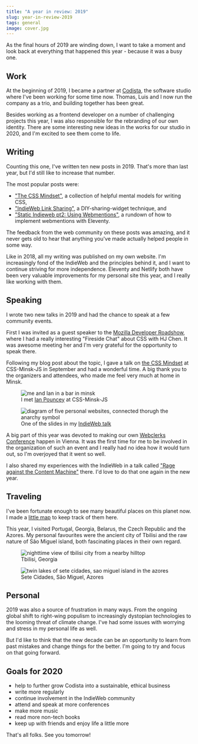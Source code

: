 ```yaml
---
title: "A year in review: 2019"
slug: year-in-review-2019
tags: general
image: cover.jpg
---
```


<p class="lead">As the final hours of 2019 are winding down, I want to take a moment and look back at everything that happened this year - because it was a busy one.</p>

## Work

At the beginning of 2019, I became a partner at [Codista](https://www.codista.com/), the software studio where I've been working for some time now. Thomas, Luis and I now run the company as a trio, and building together has been great. 

Besides working as a frontend developer on a number of challenging projects this year, I was also responsible for the rebranding of our own identity. There are some interesting new ideas in the works for our studio in 2020, and I'm excited to see them come to life.

## Writing

Counting this one, I've written ten new posts in 2019. That's more than last year, but I'd still like to increase that number.

The most popular posts were: 

* ["The CSS Mindset"](/blog/the-css-mindset/), a collection of helpful mental models for writing CSS,
* ["IndieWeb Link Sharing"](/blog/indieweb-link-sharing/), a DIY-sharing-widget technique, and 
* ["Static Indieweb pt2: Using Webmentions"](/blog/using-webmentions-on-static-sites/), a rundown of how to implement webmentions with Eleventy. 

The feedback from the web community on these posts was amazing, and it never gets old to hear that anything you've made actually helped people in some way.

Like in 2018, all my writing was published on my own website. I'm increasingly fond of the IndieWeb and the principles behind it, and I want to continue striving for more independence. Eleventy and Netlify both have been very valuable improvements for my personal site this year, and I really like working with them. 

## Speaking

I wrote two new talks in 2019 and had the chance to speak at a few community events.

First I was invited as a guest speaker to the [Mozilla Developer Roadshow](https://mozilla-tito-devr.netlify.com/), where I had a really interesting "Fireside Chat" about CSS with HJ Chen. It was awesome meeting her and I'm very grateful for the opportunity to speak there.

Following my blog post about the topic, I gave a talk on [the CSS Mindset](https://www.youtube.com/watch?v=1TsFOfBB4GA) at CSS-Minsk-JS in September and had a wonderful time. A big thank you to the organizers and attendees, who made me feel very much at home in Minsk.

<figure>
    <img src="{{ 'minsk.jpg' | media(page) }}" alt="me and Ian in a bar in minsk" loading="lazy" />
  <figcaption>I met <a href="https://twitter.com/IanPouncey">Ian Pouncey</a> at CSS-Minsk-JS</figcaption>
</figure>

<figure>
    <img src="{{ 'slide.jpg' | media(page) }}" alt="diagram of five personal websites, connected thorugh the anarchy symbol" loading="lazy" />
  <figcaption>One of the slides in my <a href="https://noti.st/mxb/lhMFMv/rage-against-the-content-machine">IndieWeb talk</a></figcaption>
</figure>

A big part of this year was devoted to making our own [Webclerks Conference](https://webclerks.at/) happen in Vienna. It was the first time for me to be involved in the organization of such an event and I really had no idea how it would turn out, so I'm overjoyed that it went so well. 

I also shared my experiences with the IndieWeb in a talk called ["Rage against the Content Machine"](https://noti.st/mxb/lhMFMv/rage-against-the-content-machine) there. I'd love to do that one again in the new year.

## Traveling

I've been fortunate enough to see many beautiful places on this planet now. I made a [little map](/traveling) to keep track of them here.

This year, I visited Portugal, Georgia, Belarus, the Czech Republic and the Azores. My personal favourites were the ancient city of Tbilisi and the raw nature of São Miguel island, both fascinating places in their own regard.

<figure>
    <img src="{{ 'tbilisi.jpg' | media(page) }}" alt="nighttime view of tbilisi city from a nearby hilltop" loading="lazy" />
  <figcaption>Tbilisi, Georgia</figcaption>
</figure>

<figure>
    <img src="{{ 'saomiguel.jpg' | media(page) }}" alt="twin lakes of sete cidades, sao miguel island in the azores" loading="lazy" />
  <figcaption>Sete Cidades, São Miguel, Azores</figcaption>
</figure>

## Personal

2019 was also a source of frustration in many ways. From the ongoing global shift to right-wing populism to increasingly dystopian technologies to the looming threat of climate change. I've had some issues with worrying and stress in my personal life as well. 

But I'd like to think that the new decade can be an opportunity to learn from past mistakes and change things for the better. I'm going to try and focus on that going forward.

## Goals for 2020

* help to further grow Codista into a sustainable, ethical business
* write more regularly
* continue involvement in the IndieWeb community
* attend and speak at more conferences
* make more music 
* read more non-tech books
* keep up with friends and enjoy life a little more

That's all folks. See you tomorrow!